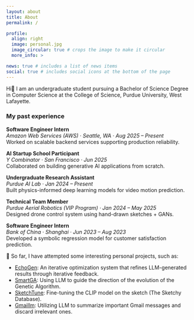```yaml
---
layout: about
title: About
permalink: /

profile:
  align: right
  image: personal.jpg
  image_circular: true # crops the image to make it circular
  more_info: >

news: true # includes a list of news items
social: true # includes social icons at the bottom of the page
---
```


Hi👋 I am an undergraduate student pursuing a Bachelor of Science Degree in Computer Science at the College of Science, Purdue University, West Lafayette. 

### My past experience
**Software Engineer Intern**  
*Amazon Web Services (AWS) · Seattle, WA · Aug 2025 – Present*  
Worked on scalable backend services supporting production reliability.

**AI Startup School Participant**  
*Y Combinator · San Francisco · Jun 2025*  
Collaborated on building generative AI applications from scratch.

**Undergraduate Research Assistant**  
*Purdue AI Lab · Jan 2024 – Present*  
Built physics-informed deep learning models for video motion prediction.

**Technical Team Member**  
*Purdue Aerial Robotics (VIP Program) · Jan 2024 – May 2025*  
Designed drone control system using hand-drawn sketches + GANs.

**Software Engineer Intern**  
*Bank of China · Shanghai · Jun 2023 – Aug 2023*  
Developed a symbolic regression model for customer satisfaction prediction.


🌱 So far, I have attempted some interesting personal projects, such as:

- [EchoGen](https://github.com/AABBCCDKG/EchoGen): An iterative optimization system that refines LLM-generated results through iterative feedback.
- [SmartGA](https://github.com/AABBCCDKG/LLM-guided_GA_for_function_fitting): Using LLM to guide the direction of the evolution of the Genetic Algorithm.
- [SketchTune](https://github.com/AABBCCDKG/clip_on_sketch): Fine-tuning the CLIP model on the sketch (The Sketchy Database).
- [Gmaillm](https://github.com/AABBCCDKG/gmaillm): Utilizing LLM to summarize important Gmail messages and discard irrelevant ones.


